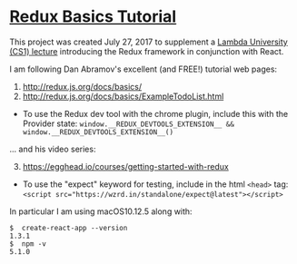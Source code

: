 # [Redux Basics Tutorial](http://redux.js.org/docs/basics/)

This project was created July 27, 2017 to supplement a [Lambda University (CS1) lecture](https://youtu.be/wJatXrRg8rw) introducing the Redux framework in conjunction with React.

I am following Dan Abramov's excellent (and FREE!) tutorial web pages:

1. http://redux.js.org/docs/basics/
2. http://redux.js.org/docs/basics/ExampleTodoList.html
  - To use the Redux dev tool with the chrome plugin, include this with the Provider state: `window.__REDUX_DEVTOOLS_EXTENSION__ && window.__REDUX_DEVTOOLS_EXTENSION__()`

... and his video series:

3. https://egghead.io/courses/getting-started-with-redux
  - To use the "expect" keyword for testing, include in the html `<head>` tag: `<script src="https://wzrd.in/standalone/expect@latest"></script>`


In particular I am using macOS10.12.5 along with:
```console
$  create-react-app --version
1.3.1
$  npm -v
5.1.0
```
